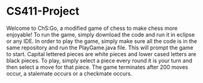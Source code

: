 # CS411-Project


Welcome to ChS:Go, a modified game of chess to make chess more enjoyable! To run the game, simply download the code and run it in eclipse or any IDE. 
In order to play the game, simply make sure all the code is in the same repository and run the PlayGame.java file. This will prompt
the game to start. Capital lettered pieces are white pieces and lower cased letters are black pieces. To play, simply select a piece every round
it is your turn and then select a move for that piece. The game terminates after 200 moves occur, a stalemate occurs or a checkmate occurs. 
